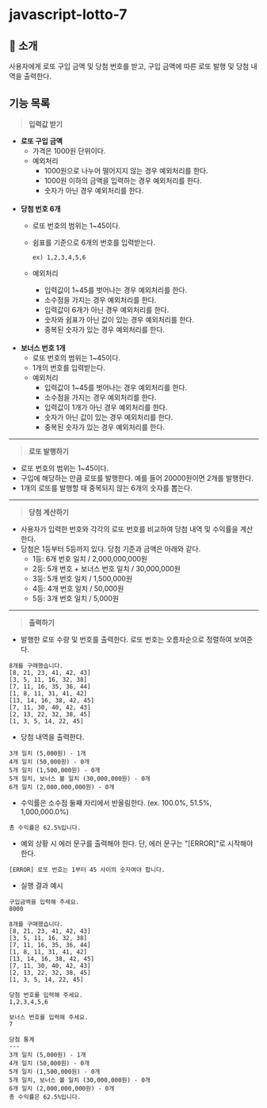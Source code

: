 # javascript-lotto-7
## 📝 소개
사용자에게 로또 구입 금액 및 당첨 번호를 받고, 구입 금액에 따른 로또 발행 및 당첨 내역을 출력한다.

## 기능 목록
> **입력값 받기**

  - **로또 구입 금액**
    - 가격은 1000원 단위이다.
    - 예외처리
      - 1000원으로 나누어 떨어지지 않는 경우 예외처리를 한다.  
      - 1000원 이하의 금액을 입력하는 경우 예외처리를 한다.
      - 숫자가 아닌 경우 예외처리를 한다.  
    <br/>
  - **당첨 번호 6개**
    -  로또 번호의 범위는 1~45이다.
    -  쉼표를 기준으로 6개의 번호를 입력받는다.
      
       ```
       ex) 1,2,3,4,5,6
       ```
     - 예외처리
       - 입력값이 1~45를 벗어나는 경우 예외처리를 한다.
       - 소수점을 가지는 경우 예외처리를 한다.
       - 입력값이 6개가 아닌 경우 예외처리를 한다.
       - 숫자와 쉼표가 아닌 값이 있는 경우 예외처리를 한다.
       - 중복된 숫자가 있는 경우 예외처리를 한다.
    <br/>     
  - **보너스 번호 1개**
    - 로또 번호의 범위는 1~45이다.
    - 1개의 번호를 입력받는다.
    - 예외처리
      - 입력값이 1~45를 벗어나는 경우 예외처리를 한다.
       - 소수점을 가지는 경우 예외처리를 한다.
       - 입력값이 1개가 아닌 경우 예외처리를 한다.
       - 숫자가 아닌 값이 있는 경우 예외처리를 한다.
       - 중복된 숫자가 있는 경우 예외처리를 한다.
---
>  **로또 발행하기**  


- 로또 번호의 범위는 1~45이다.
- 구입에 해당하는 만큼 로또를 발행한다. 예를 들어 20000원이면 2개를 발행한다.
- 1개의 로또를 발행할 때 중복되지 않는 6개의 숫자를 뽑는다.
---

>  **당첨 계산하기**
- 사용자가 입력한 번호와 각각의 로또 번호를 비교하여 당첨 내역 및 수익률을 계산한다.
- 당첨은 1등부터 5등까지 있다. 당첨 기준과 금액은 아래와 같다.
  - 1등: 6개 번호 일치 / 2,000,000,000원
  - 2등: 5개 번호 + 보너스 번호 일치 / 30,000,000원
  - 3등: 5개 번호 일치 / 1,500,000원
  - 4등: 4개 번호 일치 / 50,000원
  - 5등: 3개 번호 일치 / 5,000원
---

> **출력하기**
- 발행한 로또 수량 및 번호를 출력한다. 로또 번호는 오름차순으로 정렬하여 보여준다.
```
8개를 구매했습니다.
[8, 21, 23, 41, 42, 43]
[3, 5, 11, 16, 32, 38]
[7, 11, 16, 35, 36, 44]
[1, 8, 11, 31, 41, 42]
[13, 14, 16, 38, 42, 45]
[7, 11, 30, 40, 42, 43]
[2, 13, 22, 32, 38, 45]
[1, 3, 5, 14, 22, 45]
```
- 당첨 내역을 출력한다.
```
3개 일치 (5,000원) - 1개
4개 일치 (50,000원) - 0개
5개 일치 (1,500,000원) - 0개
5개 일치, 보너스 볼 일치 (30,000,000원) - 0개
6개 일치 (2,000,000,000원) - 0개
```
- 수익률은 소수점 둘째 자리에서 반올림한다. (ex. 100.0%, 51.5%, 1,000,000.0%)
```
총 수익률은 62.5%입니다.
```
- 예외 상황 시 에러 문구를 출력해야 한다. 단, 에러 문구는 "[ERROR]"로 시작해야 한다.
```
[ERROR] 로또 번호는 1부터 45 사이의 숫자여야 합니다.
```
- 실행 결과 예시
```
구입금액을 입력해 주세요.
8000

8개를 구매했습니다.
[8, 21, 23, 41, 42, 43] 
[3, 5, 11, 16, 32, 38] 
[7, 11, 16, 35, 36, 44] 
[1, 8, 11, 31, 41, 42] 
[13, 14, 16, 38, 42, 45] 
[7, 11, 30, 40, 42, 43] 
[2, 13, 22, 32, 38, 45] 
[1, 3, 5, 14, 22, 45]

당첨 번호를 입력해 주세요.
1,2,3,4,5,6

보너스 번호를 입력해 주세요.
7

당첨 통계
---
3개 일치 (5,000원) - 1개
4개 일치 (50,000원) - 0개
5개 일치 (1,500,000원) - 0개
5개 일치, 보너스 볼 일치 (30,000,000원) - 0개
6개 일치 (2,000,000,000원) - 0개
총 수익률은 62.5%입니다.
```
